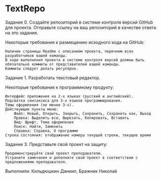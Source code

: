 # TextRepo
Задание 0. Создайте репозиторий в системе контроля версий GitHub для проекта. Отправьте ссылку на ваш репозиторий в качестве ответа на это задание.

Некоторые требования к размещению исходного кода на GitHub:

    Наличие страницы Readme с описанием проекта, перечнем всех разработчиков вашей команды.
    В ходе выполнения проекта в системе контроля версий должны быть обязательно коммиты от представителей вашей команды.
    Коммиты следует делать регулярно.

Задание 1. Разработать текстовый редактор.

Некоторые требования к программному продукту:

    Интерфейс приложения на 2-х языках (русский и английский).
    Подсветка синтаксиса для 3-х языков программирования.
    Темы оформления (не менее 3-х).
    Действующие пункты меню:
        Файл: Новый, Открыть, Закрыть, Сохранить, Сохранить как, Выход
        Правка: Выделить все, Вырезать, Копировать, Вставить
        Вид: Шрифт, Тема оформления
        Поиск: Найти, Заменить
        Справка: Справка, О программе
    Строка состояния: отображение номера текущей строки, текущее время

Задание 3. Представьте свой проект на защиту:

    Продемонстрируйте свой проект преподавателю.
    Устраните замечания и дополните свой проект в соответствии с предложениями преподавателя.

Выполнили: Кильдюшкин Даниил, Бражник Николай

